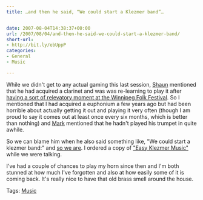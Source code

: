 ```yaml
---
title: …and then he said, “We could start a Klezmer band”…


date: 2007-08-04T14:38:37+00:00
url: /2007/08/04/and-then-he-said-we-could-start-a-klezmer-band/
short-url:
- http://bit.ly/ebUppP
categories:
- General
- Music

---
```

<div class='microid-mailto+http:sha1:1866c60379e1593f2b9c0dec912b4599959797d0'>

While we didn't get to any actual gaming this last session, <a href="http://kalikanzeros.livejournal.com">Shaun</a> mentioned that he had acquired a clarinet and was was re-learning to play it after <a href="http://kalikanzeros.livejournal.com/577085.html">having a sort of relevatory moment at the Winnipeg Folk Festival</a>. So I mentioned that I had acquired a euphonium a few years ago but had been horrible about actually getting it out and playing it very often (though I am proud to say it comes out at least once every six months, which is better than nothing) and <a href="http://laffingbuddha.livejournal.com/">Mark</a> mentioned that he hadn't played his trumpet in quite awhile.



So we can blame him when he also said something like, "We could start a klezmer band:" and <a href="http://kalikanzeros.livejournal.com/583840.html">so we are</a>. I ordered a copy of <a href="http://www.sheetmusicplus.com/store/smp_detail.html?item=5033802&#038;cart=33950786961990887">"Easy Klezmer Music"</a> while we were talking.



I've had a couple of chances to play my horn since then and I'm both stunned at how much I've forgotten and also at how easily some of it is coming back. It's really nice to have that old brass smell around the house.

</div>

<div class="st-post-tags">
Tags: <a href="http://www.cavort.org/tag/music/" title="Music" rel="tag">Music</a><br />
</div>
